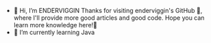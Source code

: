 - 👋 Hi, I’m ENDERVIGGIN
Thanks for visiting enderviggin's GitHub 👀, where I'll provide more good articles and good code. 
Hope you can learn more knowledge here!🌱
- 🌱 I’m currently learning Java

<!---
ENDERVIGGIN/ENDERVIGGIN is a ✨ special ✨ repository because its `README.md` (this file) appears on your GitHub profile.
You can click the Preview link to take a look at your changes.
--->
